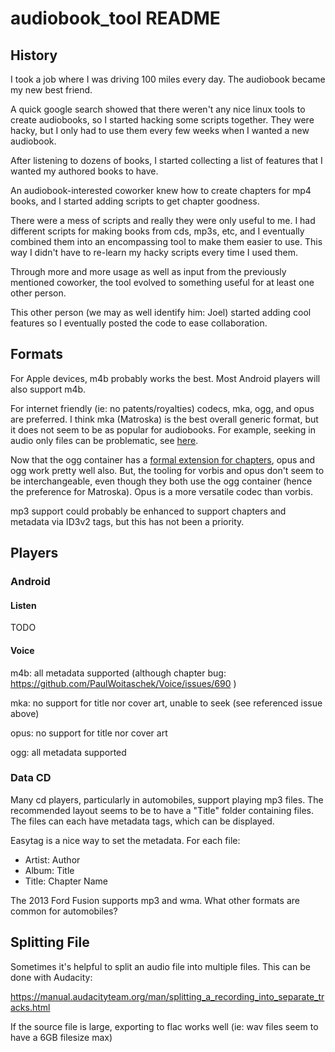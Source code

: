 # audiobook_tool README

## History

I took a job where I was driving 100 miles every day.  The audiobook became my
new best friend.

A quick google search showed that there weren't any nice linux tools to create
audiobooks, so I started hacking some scripts together.  They were hacky, but
I only had to use them every few weeks when I wanted a new audiobook.

After listening to dozens of books, I started collecting a list of features
that I wanted my authored books to have.

An audiobook-interested coworker knew how to create chapters for mp4 books,
and I started adding scripts to get chapter goodness.

There were a mess of scripts and really they were only useful to me.  I had
different scripts for making books from cds, mp3s, etc, and I eventually
combined them into an encompassing tool to make them easier to use.  This way
I didn't have to re-learn my hacky scripts every time I used them.

Through more and more usage as well as input from the previously mentioned
coworker, the tool evolved to something useful for at least one other person.

This other person (we may as well identify him: Joel) started adding cool
features so I eventually posted the code to ease collaboration.

## Formats

For Apple devices, m4b probably works the best.  Most Android players
will also support m4b.

For internet friendly (ie: no patents/royalties) codecs, mka, ogg, and
opus are preferred.  I think mka (Matroska) is the best overall
generic format, but it does not seem to be as popular for audiobooks.
For example, seeking in audio only files can be problematic, see
[here](https://github.com/PaulWoitaschek/Voice/issues/626).

Now that the ogg container has a [formal extension for
chapters](https://wiki.xiph.org/Chapter_Extension), opus and ogg work
pretty well also.  But, the tooling for vorbis and opus don't seem to
be interchangeable, even though they both use the ogg container (hence
the preference for Matroska).  Opus is a more versatile codec than
vorbis.

mp3 support could probably be enhanced to support chapters and
metadata via ID3v2 tags, but this has not been a priority.

## Players

### Android

#### Listen

TODO

#### Voice

m4b: all metadata supported (although chapter bug:
https://github.com/PaulWoitaschek/Voice/issues/690 )

mka: no support for title nor cover art, unable to seek (see referenced
issue above)

opus: no support for title nor cover art

ogg: all metadata supported


### Data CD

Many cd players, particularly in automobiles, support playing mp3
files.  The recommended layout seems to be to have a "Title" folder
containing files.  The files can each have metadata tags, which can be
displayed.

Easytag is a nice way to set the metadata.  For each file:

* Artist: Author
* Album: Title
* Title: Chapter Name

The 2013 Ford Fusion supports mp3 and wma.  What other formats are
common for automobiles?

## Splitting File

Sometimes it's helpful to split an audio file into multiple files.
This can be done with Audacity:

https://manual.audacityteam.org/man/splitting_a_recording_into_separate_tracks.html

If the source file is large, exporting to flac works well (ie: wav
files seem to have a 6GB filesize max)

